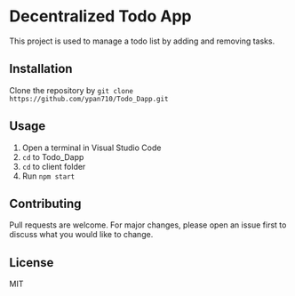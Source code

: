 # Decentralized Todo App
This project is used to manage a todo list by adding and removing tasks.

## Installation
Clone the repository by `git clone https://github.com/ypan710/Todo_Dapp.git`

## Usage
1. Open a terminal in Visual Studio Code
1. `cd` to Todo_Dapp
2. `cd` to client folder
3. Run `npm start`

## Contributing
Pull requests are welcome. For major changes, please open an issue first to discuss what you would like to change.

## License
MIT
